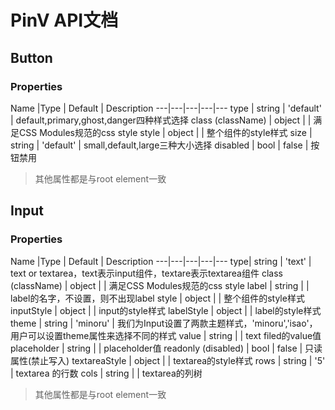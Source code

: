 # PinV API文档

## Button
### Properties
Name |Type | Default  | Description 
---|---|---|---|---
type | string | 'default' | default,primary,ghost,danger四种样式选择
class (className) | object |  | 满足CSS Modules规范的css style
style | object | | 整个组件的style样式
size | string | 'default' | small,default,large三种大小选择
disabled | bool | false | 按钮禁用
> 其他属性都是与root element一致

## Input
### Properties
Name |Type | Default  | Description 
---|---|---|---|---
type| string | 'text' | text or textarea，text表示input组件，textare表示textarea组件
class (className) | object |  | 满足CSS Modules规范的css style
label | string | | label的名字，不设置，则不出现label
style | object | | 整个组件的style样式
inputStyle | object | | input的style样式
labelStyle | object | | label的style样式
theme | string | 'minoru' | 我们为Input设置了两款主题样式，'minoru','isao'，用户可以设置theme属性来选择不同的样式
value | string | | text filed的value值
placeholder | string | | placeholder值
readonly (disabled) | bool | false | 只读属性(禁止写入)
textareaStyle | object | | textarea的style样式
rows | string | '5' | textarea 的行数
cols | string | | textarea的列树

> 其他属性都是与root element一致
